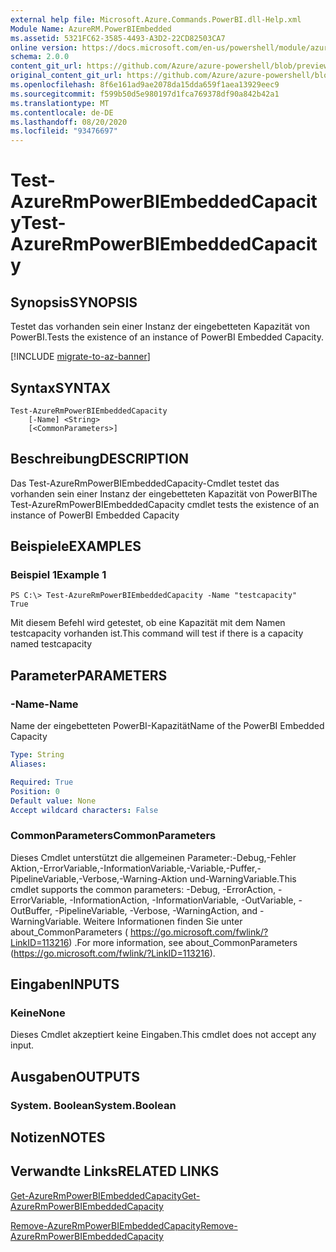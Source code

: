 ```yaml
---
external help file: Microsoft.Azure.Commands.PowerBI.dll-Help.xml
Module Name: AzureRM.PowerBIEmbedded
ms.assetid: 5321FC62-3585-4493-A3D2-22CD82503CA7
online version: https://docs.microsoft.com/en-us/powershell/module/azurerm.powerbiembedded/test-azurermpowerbiembeddedcapacity
schema: 2.0.0
content_git_url: https://github.com/Azure/azure-powershell/blob/preview/src/ResourceManager/PowerBIEmbedded/Commands.PowerBI/help/Test-AzureRmPowerBIEmbeddedCapacity.md
original_content_git_url: https://github.com/Azure/azure-powershell/blob/preview/src/ResourceManager/PowerBIEmbedded/Commands.PowerBI/help/Test-AzureRmPowerBIEmbeddedCapacity.md
ms.openlocfilehash: 8f6e161ad9ae2078da15dda659f1aea13929eec9
ms.sourcegitcommit: f599b50d5e980197d1fca769378df90a842b42a1
ms.translationtype: MT
ms.contentlocale: de-DE
ms.lasthandoff: 08/20/2020
ms.locfileid: "93476697"
---
```

# <span data-ttu-id="de520-101">Test-AzureRmPowerBIEmbeddedCapacity</span><span class="sxs-lookup"><span data-stu-id="de520-101">Test-AzureRmPowerBIEmbeddedCapacity</span></span>

## <span data-ttu-id="de520-102">Synopsis</span><span class="sxs-lookup"><span data-stu-id="de520-102">SYNOPSIS</span></span>
<span data-ttu-id="de520-103">Testet das vorhanden sein einer Instanz der eingebetteten Kapazität von PowerBI.</span><span class="sxs-lookup"><span data-stu-id="de520-103">Tests the existence of an instance of PowerBI Embedded Capacity.</span></span>

[!INCLUDE [migrate-to-az-banner](../../includes/migrate-to-az-banner.md)]

## <span data-ttu-id="de520-104">Syntax</span><span class="sxs-lookup"><span data-stu-id="de520-104">SYNTAX</span></span>

```
Test-AzureRmPowerBIEmbeddedCapacity 
    [-Name] <String> 
    [<CommonParameters>]
```

## <span data-ttu-id="de520-105">Beschreibung</span><span class="sxs-lookup"><span data-stu-id="de520-105">DESCRIPTION</span></span>
<span data-ttu-id="de520-106">Das Test-AzureRmPowerBIEmbeddedCapacity-Cmdlet testet das vorhanden sein einer Instanz der eingebetteten Kapazität von PowerBI</span><span class="sxs-lookup"><span data-stu-id="de520-106">The Test-AzureRmPowerBIEmbeddedCapacity cmdlet tests the existence of an instance of PowerBI Embedded Capacity</span></span>

## <span data-ttu-id="de520-107">Beispiele</span><span class="sxs-lookup"><span data-stu-id="de520-107">EXAMPLES</span></span>

### <span data-ttu-id="de520-108">Beispiel 1</span><span class="sxs-lookup"><span data-stu-id="de520-108">Example 1</span></span>
```
PS C:\> Test-AzureRmPowerBIEmbeddedCapacity -Name "testcapacity"
True
```

<span data-ttu-id="de520-109">Mit diesem Befehl wird getestet, ob eine Kapazität mit dem Namen testcapacity vorhanden ist.</span><span class="sxs-lookup"><span data-stu-id="de520-109">This command will test if there is a capacity named testcapacity</span></span>

## <span data-ttu-id="de520-110">Parameter</span><span class="sxs-lookup"><span data-stu-id="de520-110">PARAMETERS</span></span>

### <span data-ttu-id="de520-111">-Name</span><span class="sxs-lookup"><span data-stu-id="de520-111">-Name</span></span>
<span data-ttu-id="de520-112">Name der eingebetteten PowerBI-Kapazität</span><span class="sxs-lookup"><span data-stu-id="de520-112">Name of the PowerBI Embedded Capacity</span></span>

```yaml
Type: String
Aliases: 

Required: True
Position: 0
Default value: None
Accept wildcard characters: False
```

### <span data-ttu-id="de520-113">CommonParameters</span><span class="sxs-lookup"><span data-stu-id="de520-113">CommonParameters</span></span>
<span data-ttu-id="de520-114">Dieses Cmdlet unterstützt die allgemeinen Parameter:-Debug,-Fehler Aktion,-ErrorVariable,-InformationVariable,-Variable,-Puffer,-PipelineVariable,-Verbose,-Warning-Aktion und-WarningVariable.</span><span class="sxs-lookup"><span data-stu-id="de520-114">This cmdlet supports the common parameters: -Debug, -ErrorAction, -ErrorVariable, -InformationAction, -InformationVariable, -OutVariable, -OutBuffer, -PipelineVariable, -Verbose, -WarningAction, and -WarningVariable.</span></span> <span data-ttu-id="de520-115">Weitere Informationen finden Sie unter about_CommonParameters ( https://go.microsoft.com/fwlink/?LinkID=113216) .</span><span class="sxs-lookup"><span data-stu-id="de520-115">For more information, see about_CommonParameters (https://go.microsoft.com/fwlink/?LinkID=113216).</span></span>

## <span data-ttu-id="de520-116">Eingaben</span><span class="sxs-lookup"><span data-stu-id="de520-116">INPUTS</span></span>

### <span data-ttu-id="de520-117">Keine</span><span class="sxs-lookup"><span data-stu-id="de520-117">None</span></span>
<span data-ttu-id="de520-118">Dieses Cmdlet akzeptiert keine Eingaben.</span><span class="sxs-lookup"><span data-stu-id="de520-118">This cmdlet does not accept any input.</span></span>

## <span data-ttu-id="de520-119">Ausgaben</span><span class="sxs-lookup"><span data-stu-id="de520-119">OUTPUTS</span></span>

### <span data-ttu-id="de520-120">System. Boolean</span><span class="sxs-lookup"><span data-stu-id="de520-120">System.Boolean</span></span>

## <span data-ttu-id="de520-121">Notizen</span><span class="sxs-lookup"><span data-stu-id="de520-121">NOTES</span></span>

## <span data-ttu-id="de520-122">Verwandte Links</span><span class="sxs-lookup"><span data-stu-id="de520-122">RELATED LINKS</span></span>

[<span data-ttu-id="de520-123">Get-AzureRmPowerBIEmbeddedCapacity</span><span class="sxs-lookup"><span data-stu-id="de520-123">Get-AzureRmPowerBIEmbeddedCapacity</span></span>](./Get-AzureRmPowerBIEmbeddedCapacity.md)

[<span data-ttu-id="de520-124">Remove-AzureRmPowerBIEmbeddedCapacity</span><span class="sxs-lookup"><span data-stu-id="de520-124">Remove-AzureRmPowerBIEmbeddedCapacity</span></span>](./Remove-AzureRmPowerBIEmbeddedCapacity.md)
